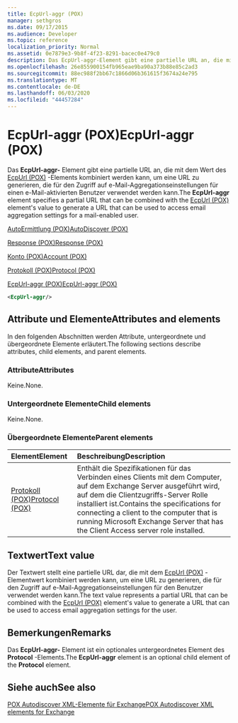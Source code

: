 ```yaml
---
title: EcpUrl-aggr (POX)
manager: sethgros
ms.date: 09/17/2015
ms.audience: Developer
ms.topic: reference
localization_priority: Normal
ms.assetid: 0e7879e3-9b8f-4f23-8291-bacec0e479c0
description: Das EcpUrl-aggr-Element gibt eine partielle URL an, die mit dem Wert des EcpUrl (POX)-Elements kombiniert werden kann, um eine URL zu generieren, die für den Zugriff auf e-Mail-Aggregationseinstellungen für einen e-Mail-aktivierten Benutzer verwendet werden kann.
ms.openlocfilehash: 26e855900154fb965eae9ba90a373b88e85c2ad3
ms.sourcegitcommit: 88ec988f2bb67c1866d06b361615f3674a24e795
ms.translationtype: MT
ms.contentlocale: de-DE
ms.lasthandoff: 06/03/2020
ms.locfileid: "44457284"
---
```

# <a name="ecpurl-aggr-pox"></a><span data-ttu-id="05e1d-103">EcpUrl-aggr (POX)</span><span class="sxs-lookup"><span data-stu-id="05e1d-103">EcpUrl-aggr (POX)</span></span>

<span data-ttu-id="05e1d-104">Das **EcpUrl-aggr-** Element gibt eine partielle URL an, die mit dem Wert des [EcpUrl (POX)](ecpurl-pox.md) -Elements kombiniert werden kann, um eine URL zu generieren, die für den Zugriff auf e-Mail-Aggregationseinstellungen für einen e-Mail-aktivierten Benutzer verwendet werden kann.</span><span class="sxs-lookup"><span data-stu-id="05e1d-104">The **EcpUrl-aggr** element specifies a partial URL that can be combined with the [EcpUrl (POX)](ecpurl-pox.md) element's value to generate a URL that can be used to access email aggregation settings for a mail-enabled user.</span></span> 
  
[<span data-ttu-id="05e1d-105">AutoErmittlung (POX)</span><span class="sxs-lookup"><span data-stu-id="05e1d-105">AutoDiscover (POX)</span></span>](autodiscover-pox.md)
  
[<span data-ttu-id="05e1d-106">Response (POX)</span><span class="sxs-lookup"><span data-stu-id="05e1d-106">Response (POX)</span></span>](response-pox.md)
  
[<span data-ttu-id="05e1d-107">Konto (POX)</span><span class="sxs-lookup"><span data-stu-id="05e1d-107">Account (POX)</span></span>](account-pox.md)
  
[<span data-ttu-id="05e1d-108">Protokoll (POX)</span><span class="sxs-lookup"><span data-stu-id="05e1d-108">Protocol (POX)</span></span>](protocol-pox.md)
  
[<span data-ttu-id="05e1d-109">EcpUrl-aggr (POX)</span><span class="sxs-lookup"><span data-stu-id="05e1d-109">EcpUrl-aggr (POX)</span></span>](ecpurl-aggr-pox.md)
  
```XML
<EcpUrl-aggr/>
```

## <a name="attributes-and-elements"></a><span data-ttu-id="05e1d-110">Attribute und Elemente</span><span class="sxs-lookup"><span data-stu-id="05e1d-110">Attributes and elements</span></span>

<span data-ttu-id="05e1d-111">In den folgenden Abschnitten werden Attribute, untergeordnete und übergeordnete Elemente erläutert.</span><span class="sxs-lookup"><span data-stu-id="05e1d-111">The following sections describe attributes, child elements, and parent elements.</span></span>
  
### <a name="attributes"></a><span data-ttu-id="05e1d-112">Attribute</span><span class="sxs-lookup"><span data-stu-id="05e1d-112">Attributes</span></span>

<span data-ttu-id="05e1d-113">Keine.</span><span class="sxs-lookup"><span data-stu-id="05e1d-113">None.</span></span>
  
### <a name="child-elements"></a><span data-ttu-id="05e1d-114">Untergeordnete Elemente</span><span class="sxs-lookup"><span data-stu-id="05e1d-114">Child elements</span></span>

<span data-ttu-id="05e1d-115">Keine.</span><span class="sxs-lookup"><span data-stu-id="05e1d-115">None.</span></span>
  
### <a name="parent-elements"></a><span data-ttu-id="05e1d-116">Übergeordnete Elemente</span><span class="sxs-lookup"><span data-stu-id="05e1d-116">Parent elements</span></span>

|<span data-ttu-id="05e1d-117">**Element**</span><span class="sxs-lookup"><span data-stu-id="05e1d-117">**Element**</span></span>|<span data-ttu-id="05e1d-118">**Beschreibung**</span><span class="sxs-lookup"><span data-stu-id="05e1d-118">**Description**</span></span>|
|:-----|:-----|
|[<span data-ttu-id="05e1d-119">Protokoll (POX)</span><span class="sxs-lookup"><span data-stu-id="05e1d-119">Protocol (POX)</span></span>](protocol-pox.md) <br/> |<span data-ttu-id="05e1d-120">Enthält die Spezifikationen für das Verbinden eines Clients mit dem Computer, auf dem Exchange Server ausgeführt wird, auf dem die Clientzugriffs-Server Rolle installiert ist.</span><span class="sxs-lookup"><span data-stu-id="05e1d-120">Contains the specifications for connecting a client to the computer that is running Microsoft Exchange Server that has the Client Access server role installed.</span></span>  <br/> |
   
## <a name="text-value"></a><span data-ttu-id="05e1d-121">Textwert</span><span class="sxs-lookup"><span data-stu-id="05e1d-121">Text value</span></span>

<span data-ttu-id="05e1d-122">Der Textwert stellt eine partielle URL dar, die mit dem [EcpUrl (POX)](ecpurl-pox.md) -Elementwert kombiniert werden kann, um eine URL zu generieren, die für den Zugriff auf e-Mail-Aggregationseinstellungen für den Benutzer verwendet werden kann.</span><span class="sxs-lookup"><span data-stu-id="05e1d-122">The text value represents a partial URL that can be combined with the [EcpUrl (POX)](ecpurl-pox.md) element's value to generate a URL that can be used to access email aggregation settings for the user.</span></span> 
  
## <a name="remarks"></a><span data-ttu-id="05e1d-123">Bemerkungen</span><span class="sxs-lookup"><span data-stu-id="05e1d-123">Remarks</span></span>

<span data-ttu-id="05e1d-124">Das **EcpUrl-aggr-** Element ist ein optionales untergeordnetes Element des **Protocol** -Elements.</span><span class="sxs-lookup"><span data-stu-id="05e1d-124">The **EcpUrl-aggr** element is an optional child element of the **Protocol** element.</span></span> 
  
## <a name="see-also"></a><span data-ttu-id="05e1d-125">Siehe auch</span><span class="sxs-lookup"><span data-stu-id="05e1d-125">See also</span></span>



[<span data-ttu-id="05e1d-126">POX Autodiscover XML-Elemente für Exchange</span><span class="sxs-lookup"><span data-stu-id="05e1d-126">POX Autodiscover XML elements for Exchange</span></span>](pox-autodiscover-xml-elements-for-exchange.md)

